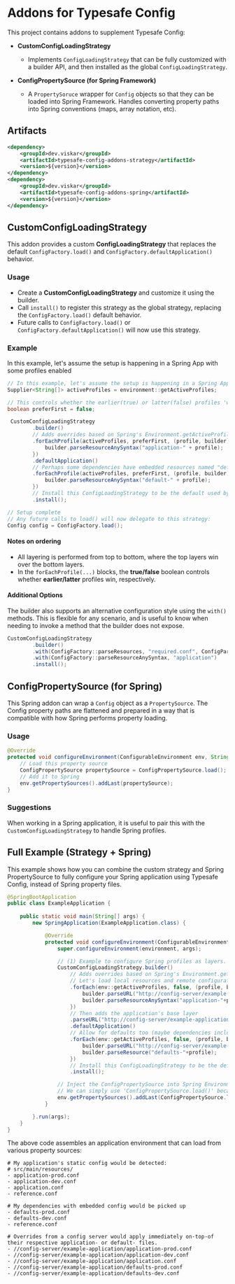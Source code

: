 # Addons for Typesafe Config

This project contains addons to supplement Typesafe Config:
* **CustomConfigLoadingStrategy**
  * Implements `ConfigLoadingStrategy` that can be fully customized with a builder API, and then installed as the global `ConfigLoadingStrategy`.
 
 
* **ConfigPropertySource (for Spring Framework)**
  * A `PropertySoruce` wrapper for `Config` objects so that they can be loaded into Spring Framework. Handles converting property paths into Spring conventions (maps, array notation, etc).

## Artifacts
```xml
<dependency>
    <groupId>dev.viskar</groupId>
    <artifactId>typesafe-config-addons-strategy</artifactId>
    <version>${version}</version>
</dependency>
<dependency>
    <groupId>dev.viskar</groupId>
    <artifactId>typesafe-config-addons-spring</artifactId>
    <version>${version}</version>
</dependency>
```

## CustomConfigLoadingStrategy

This addon provides a custom **ConfigLoadingStrategy** that replaces the default `ConfigFactory.load()` and `ConfigFactory.defaultApplication()` behavior.

### Usage
* Create a **CustomConfigLoadingStrategy** and customize it using the builder.
* Call `install()` to register this strategy as the global strategy, replacing the `ConfigFactory.load()` default behavior.
* Future calls to `ConfigFactory.load()` or `ConfigFactory.defaultApplication()` will now use this strategy.

### Example
In this example, let's assume the setup is happening in a Spring App with some profiles enabled
```java 
// In this example, let's assume the setup is happening in a Spring App with some profiles enabled
Supplier<String[]> activeProfiles = environment::getActiveProfiles;

// This controls whether the earlier(true) or latter(false) profiles 'win' in the array.
boolean preferFirst = false;

 CustomConfigLoadingStrategy
        .builder()
        // Adds overrides based on Spring's Environment.getActiveProfiles()
        .forEachProfile(activeProfiles, preferFirst, (profile, builder) -> {
            builder.parseResourceAnySyntax("application-" + profile);
        })
        .defaultApplication()
        // Perhaps some dependencies have embedded resources named "defaults-{profile}" that we want to load
        .forEachProfile(activeProfiles, preferFirst, (profile, builder) -> {
            builder.parseResourceAnySyntax("default-" + profile);
        })
        // Install this ConfigLoadingStrategy to be the default used by ConfigFactory
        .install();

// Setup complete
// Any future calls to load() will now delegate to this strategy:
Config config = ConfigFactory.load();
```

#### Notes on ordering
* All layering is performed from top to bottom, where the top layers win over the bottom layers.
* In the `forEachProfile(...)` blocks, the **true/false** boolean controls whether **earlier/latter** profiles win, respectively.

#### Additional Options

The builder also supports an alternative configuration style using the `with()` methods. This is flexible for any scenario,
and is useful to know when needing to invoke a method that the builder does not expose. 

```java 
CustomConfigLoadingStrategy
        .builder()
        .with(ConfigFactory::parseResources, "required.conf", ConfigParseOptions.defaults().setAllowMissing(false))
        .with(ConfigFactory::parseResourceAnySyntax, "application")
        .install();
```



## ConfigPropertySource (for Spring)

This Spring addon can wrap a `Config` object as a `PropertySource`. The Config property paths are flattened and prepared in a way that is compatible with how Spring performs property loading.

### Usage

```java
@Override
protected void configureEnvironment(ConfigurableEnvironment env, String[] args) {
    // Load this property source
    ConfigPropertySource propertySource = ConfigPropertySource.load();
    // Add it to Spring
    env.getPropertySources().addLast(propertySource);
}
```

### Suggestions

When working in a Spring application, it is useful to pair this with the `CustomConfigLoadingStrategy` to handle Spring profiles. 

## Full Example (Strategy + Spring)
This example shows how you can combine the custom strategy and Spring PropertySource to fully configure your Spring application using Typesafe Config, instead of Spring property files.

```java
@SpringBootApplication
public class ExampleApplication {
    
    public static void main(String[] args) {
        new SpringApplication(ExampleApplication.class) {

            @Override
            protected void configureEnvironment(ConfigurableEnvironment env, String[] args) {
                super.configureEnvironment(environment, args);

                // (1) Example to configure Spring profiles as layers.
                CustomConfigLoadingStrategy.builder()
                    // Adds overrides based on Spring's Environment.getActiveProfiles()
                    // Let's load local resources and remote configurations from a config server
                    .forEach(env::getActiveProfiles, false, (profile, builder) -> {
                        builder.parseURL("http://config-server/example-application/application-"+profile+".conf");
                        builder.parseResourceAnySyntax("application-"+profile);
                    })
                    // Then adds the application's base layer
                    .parseURL("http://config-server/example-application/application.conf")
                    .defaultApplication()
                    // Allow for defaults too (maybe dependencies include these)
                    .forEach(env::getActiveProfiles, false, (profile, builder) -> {
                        builder.parseURL("http://config-server/example-application/defaults-"+profile+".conf");
                        builder.parseResource("defaults-"+profile);
                    })
                    // Install this ConfigLoadingStrategy to be the default used by ConfigFactory
                    .install();

                // Inject the ConfigPropertySource into Spring Environment:
                // We can simply use 'ConfigPropertySource.load()' because 'install()' has been performed.
                env.getPropertySources().addLast(ConfigPropertySource.load());
            }

        }.run(args);
    }
}
```
The above code assembles an application environment that can load from various property sources:
```
# My application's static config would be detected:
# src/main/resources/
- application-prod.conf
- application-dev.conf
- application.conf
- reference.conf
  
# My dependencies with embedded config would be picked up
- defaults-prod.conf
- defaults-dev.conf
- reference.conf

# Overrides from a config server would apply immediately on-top-of their respective application- or default- files.
- //config-server/example-application/application-prod.conf
- //config-server/example-application/application-dev.conf
- //config-server/example-application/application.conf
- //config-server/example-application/defaults-prod.conf
- //config-server/example-application/defaults-dev.conf
```
